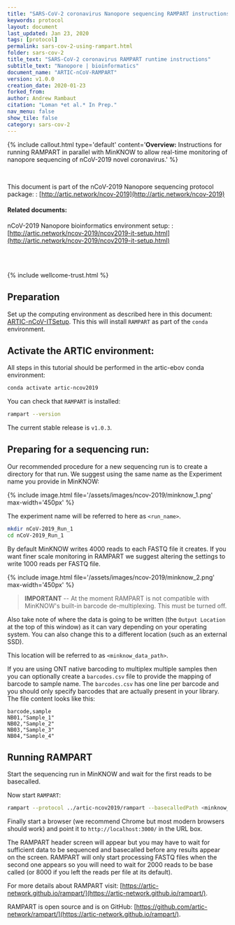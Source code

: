 ```yaml
---
title: "SARS-CoV-2 coronavirus Nanopore sequencing RAMPART instructions | amplicon, native barcoding"
keywords: protocol
layout: document
last_updated: Jan 23, 2020
tags: [protocol] 
permalink: sars-cov-2-using-rampart.html
folder: sars-cov-2
title_text: "SARS-CoV-2 coronavirus RAMPART runtime instructions"
subtitle_text: "Nanopore | bioinformatics"
document_name: "ARTIC-nCoV-RAMPART"
version: v1.0.0
creation_date: 2020-01-23
forked_from: 
author: Andrew Rambaut
citation: "Loman *et al.* In Prep."
nav_menu: false
show_tile: false
category: sars-cov-2
---
```


{% include callout.html
type='default'
content='**Overview:** Instructions for running RAMPART in parallel with MinKNOW to allow real-time monitoring of nanopore sequencing of nCoV-2019 novel coronavirus.'
%}

<br />

This document is part of the nCoV-2019 Nanopore sequencing protocol package:
: [http://artic.network/ncov-2019](http://artic.network/ncov-2019)

#### Related documents:

nCoV-2019 Nanopore bioinformatics environment setup:
: [http://artic.network/ncov-2019/ncov2019-it-setup.html](http://artic.network/ncov-2019/ncov2019-it-setup.html)

<br /><br />

{% include wellcome-trust.html %}

<div class="pagebreak"> </div>

## Preparation

Set up the computing environment as described here in this document: [ARTIC-nCoV-ITSetup](ncov2019-it-setup.html). This this will install `RAMPART` as part of the `conda` environment.

## Activate the ARTIC environment:

All steps in this tutorial should be performed in the artic-ebov conda environment:

```bash
conda activate artic-ncov2019
```

You can check that `RAMPART` is installed:

```bash
rampart --version
```

The current stable release is `v1.0.3`.

## Preparing for a sequencing run:

Our recommended procedure for a new sequencing run is to create a directory for that run. We suggest using the same name as the Experiment name you provide in MinKNOW:

{% include image.html file='/assets/images/ncov-2019/minknow_1.png' max-width='450px' %}

The experiment name will be referred to here as `<run_name>`.

```bash
mkdir nCoV-2019_Run_1
cd nCoV-2019_Run_1
```

By default MinKNOW writes 4000 reads to each FASTQ file it creates. If you want finer scale monitoring in RAMPART we suggest altering the settings to write 1000 reads per FASTQ file.  

{% include image.html file='/assets/images/ncov-2019/minknow_2.png' max-width='450px' %}

> **IMPORTANT** -- At the moment RAMPART is not compatible with MinKNOW's built-in barcode de-multiplexing. This must be turned off.

Also take note of where the data is going to be written (the `Output Location` at the top of this window) as it can vary depending on your operating system. You can also change this to a different location (such as an external SSD).

This location will be referred to as `<minknow_data_path>`.

If you are using ONT native barcoding to multiplex multiple samples then you can optionally create a `barcodes.csv` file to provide the mapping of barcode to sample name. The `barcodes.csv` has one line per barcode and you should only specify barcodes that are actually present in your library. The file content looks like this:

```
barcode,sample
NB01,"Sample_1"
NB02,"Sample_2" 
NB03,"Sample_3" 
NB04,"Sample_4" 
```

## Running RAMPART

Start the sequencing run in MinKNOW and wait for the first reads to be basecalled. 

Now start `RAMPART`:

```bash
rampart --protocol ../artic-ncov2019/rampart --basecalledPath <minknow_data_path>/<run_name>/fastq_pass
```

Finally start a browser (we recommend Chrome but most modern browsers should work) and point it to `http://localhost:3000/` in the URL box.

The RAMPART header screen will appear but you may have to wait for sufficient data to be sequenced and basecalled before any results appear on the screen. RAMPART will only start processing FASTQ files when the second one appears so you will need to wait for 2000 reads to be base called (or 8000 if you left the reads per file at its default).

For more details about RAMPART visit: [https://artic-network.github.io/rampart/](https://artic-network.github.io/rampart/).

RAMPART is open source and is on GitHub: [https://github.com/artic-network/rampart/](https://artic-network.github.io/rampart/).